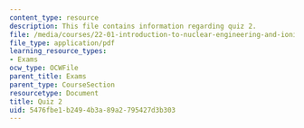 ```yaml
---
content_type: resource
description: This file contains information regarding quiz 2.
file: /media/courses/22-01-introduction-to-nuclear-engineering-and-ionizing-radiation-fall-2016/5476fbe1b2494b3a89a2795427d3b303_MIT22_01F16_Quiz2.pdf
file_type: application/pdf
learning_resource_types:
- Exams
ocw_type: OCWFile
parent_title: Exams
parent_type: CourseSection
resourcetype: Document
title: Quiz 2
uid: 5476fbe1-b249-4b3a-89a2-795427d3b303
---
```

